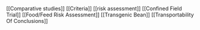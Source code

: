 [[Comparative studies]]
[[Criteria]]
[[risk assessment]]
[[Confined Field Trial]]
[[Food/Feed Risk Assessment]]
[[Transgenic Bean]]
[[Transportability Of Conclusions]]
